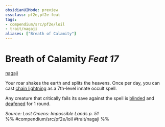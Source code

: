 ```yaml
---
obsidianUIMode: preview
cssclass: pf2e,pf2e-feat
tags:
- compendium/src/pf2e/loil
- trait/nagaji
aliases: ["Breath of Calamity"]
---
```

# Breath of Calamity  *Feat 17*  
[nagaji](../../rules/traits/nagaji-loil.md)  


Your roar shakes the earth and splits the heavens. Once per day, you can cast [chain lightning](../spells/chain-lightning.md) as a 7th-level innate occult spell.

Any creature that critically fails its save against the spell is [blinded](../../rules/conditions.md#Blinded) and [deafened](../../rules/conditions.md#Deafened) for 1 round.

*Source: Lost Omens: Impossible Lands p. 51*  
%% #compendium/src/pf2e/loil #trait/nagaji %%